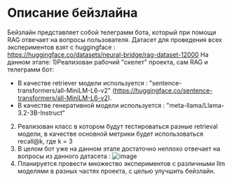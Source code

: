 # Описание бейзлайна 
Бейзлайн представляет собой телеграмм бота, который при помощи RAG отвечает на вопросы пользователя. Датасет для проведения всех экспериментов взят с huggingface : https://huggingface.co/datasets/neural-bridge/rag-dataset-12000
На данном этапе:
1)Реализован рабочий "скелет" проекта, сам RAG и телеграмм бот:
* В качестве retriever модели используется : "sentence-transformers/all-MiniLM-L6-v2" (https://huggingface.co/sentence-transformers/all-MiniLM-L6-v2).
* В качестве генеративной модели используется : "meta-llama/Llama-3.2-3B-Instruct"
2) Реализован класс в котором будут тестироваться разные retrieval модели, в качестве основной метрики будет использоваться recall@k, где k = 3
3) В целом бот уже на данном этапе достаточно неплохо отвечает на вопросы из данного датасета :
![image](https://github.com/user-attachments/assets/885b0e18-c763-4554-8947-214b1433d0ab)
4) Планируется провести множество экспериментов с различными llm моделями в разных частях проекта, c целью улучшить бейзлайн.
